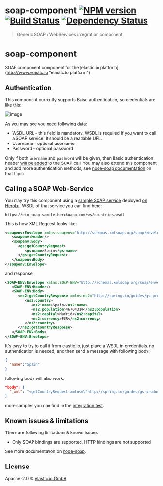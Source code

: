 # soap-component [![NPM version][npm-image]][npm-url] [![Build Status][travis-image]][travis-url] [![Dependency Status][daviddm-image]][daviddm-url]
> Generic SOAP / WebServices integration component

# soap-component
SOAP component component for the [elastic.io platform](http://www.elastic.io &#34;elastic.io platform&#34;)

## Authentication

This component currently supports Baisc authentication, so credentials are like this:

![image](https://user-images.githubusercontent.com/56208/29668549-ed6ef326-88e0-11e7-9a56-67193056ada8.png)

As you may see you need following data:
* WSDL URL - this field is mandatory. WSDL is required if you want to call a SOAP service. It should be a readable URL.
* Username - optional username
* Password - optional password

Only if both ``username`` and ``password`` will be given, then Basic authentication header 
[will be added](https://github.com/elasticio/soap-component/blob/master/lib/actions/call.js#L32) to the SOAP call. 
You may also extend this component and add more authentication methods, see 
[node-soap documentation](https://github.com/vpulim/node-soap#security) on that topic

## Calling a SOAP Web-Service

You may try this component using a [sample SOAP service](https://github.com/elasticio/soap-sample) deployed 
[on Heroku](https://eio-soap-sample.herokuapp.com/ws/countries.wsdl). WSDL of that service you can find here:

```
https://eio-soap-sample.herokuapp.com/ws/countries.wsdl
```

This is how XML Request looks like:

```xml
<soapenv:Envelope xmlns:soapenv="http://schemas.xmlsoap.org/soap/envelope/" xmlns:gs="http://spring.io/guides/gs-producing-web-service">
   <soapenv:Header/>
   <soapenv:Body>
      <gs:getCountryRequest>
         <gs:name>Spain</gs:name>
      </gs:getCountryRequest>
   </soapenv:Body>
</soapenv:Envelope>
```

and response:

```xml
<SOAP-ENV:Envelope xmlns:SOAP-ENV="http://schemas.xmlsoap.org/soap/envelope/">
   <SOAP-ENV:Header/>
   <SOAP-ENV:Body>
      <ns2:getCountryResponse xmlns:ns2="http://spring.io/guides/gs-producing-web-service">
         <ns2:country>
            <ns2:name>Spain</ns2:name>
            <ns2:population>46704314</ns2:population>
            <ns2:capital>Madrid</ns2:capital>
            <ns2:currency>EUR</ns2:currency>
         </ns2:country>
      </ns2:getCountryResponse>
   </SOAP-ENV:Body>
</SOAP-ENV:Envelope>
```

It's easy to try to call it from elastic.io, just place a WSDL in credentials, no authentication is needed, and then send
a message with following body:

```json
{
  "name":"Spain"
}
```

following body will also work:

```json
"body": {
  "_xml": "<getCountryRequest xmlns=\"http://spring.io/guides/gs-producing-web-service\"><name>Spain</name></getCountryRequest>"
}
```

more samples you can find in the [integration test](https://github.com/elasticio/soap-component/blob/master/spec-integration/eio-soap-sample.spec.js#L10).

## Known issues & limitations

There are following limitations & known issues:
* Only SOAP bindings are supported, HTTP bindings are not supported

See more documentation on [node-soap](https://github.com/vpulim/node-soap).


## License

Apache-2.0 © [elastic.io GmbH](https://elastic.io)


[npm-image]: https://badge.fury.io/js/soap-component.svg
[npm-url]: https://npmjs.org/package/soap-component
[travis-image]: https://travis-ci.org/elasticio/soap-component.svg?branch=master
[travis-url]: https://travis-ci.org/elasticio/soap-component
[daviddm-image]: https://david-dm.org/elasticio/soap-component.svg?theme=shields.io
[daviddm-url]: https://david-dm.org/elasticio/soap-component
